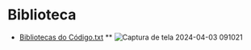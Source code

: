 # Biblioteca

* [Bibliotecas do Código.txt](https://github.com/Gabrielacoelhomiranda/Trabalho-de-PP/files/14851747/Bibliotecas.do.Codigo.txt)
** ![Captura de tela 2024-04-03 091021](https://github.com/Gabrielacoelhomiranda/Trabalho-de-PP/assets/165197045/e927e035-aaaa-4b85-8e24-e4656a932529)
